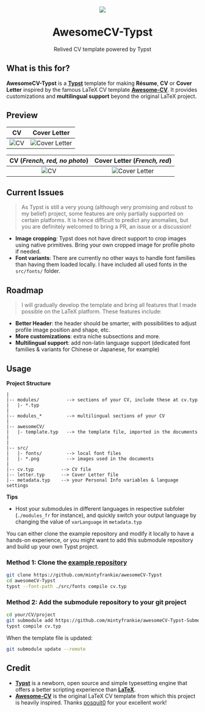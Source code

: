 <h1 align="center">
  <img src='https://user-images.githubusercontent.com/77310871/236178717-7ce72cfb-085a-4609-863b-cfceb3d6c9f2.png'>
  <br><br>
  AwesomeCV-Typst
</h1>

<p align="center">
  Relived CV template powered by Typst
</p>

## What is this for?

**AwesomeCV-Typst** is a [**Typst**](https://github.com/typst/typst) template for making **Résume**, **CV** or **Cover Letter** inspired by the famous LaTeX CV template [**Awesome-CV**](https://github.com/posquit0/Awesome-CV). It provides customizations and **multilingual support** beyond the original LaTeX project.

## Preview

| CV | Cover Letter |
|:---:|:---:|
| ![CV](https://user-images.githubusercontent.com/77310871/236178693-bb2d1110-ce2b-40d2-8dbb-8f50d54ecdc1.png)  | ![Cover Letter](https://user-images.githubusercontent.com/77310871/236178700-4502e637-a58f-4b17-a527-0691a1b29218.png) |

| CV (*French, red, no photo*) | Cover Letter (*French, red*) |
|:---:|:---:|
| ![CV](https://user-images.githubusercontent.com/77310871/236298962-ce11e768-a30f-44b8-be64-81525f2b71fb.png)  | ![Cover Letter](https://user-images.githubusercontent.com/77310871/236298505-e2a40791-d797-435d-846a-94555bc8f199.png) |


## Current Issues

> As Typst is still a very young (although very promising and robust to my belief) project, some features are only partially supported on certain platforms. It is hence difficult to predict any anomalies, but you are definitely welcomed to bring a PR, an issue or a discussion!

- **Image cropping**: Typst does not have direct support to crop images using native primitives. Bring your own cropped image for profile photo if needed.
- **Font variants**: There are currently no other ways to handle font families than having them loaded locally. I have included all used fonts in the `src/fonts/` folder.

## Roadmap

> I will gradually develop the template and bring all features that I made possible on the LaTeX platform. These features include:

- **Better Header**: the header should be smarter, with possibilities to adjust profile image position and shape, etc.
- **More customizations**: extra niche subsections and more.
- **Multilingual support**: add non-latin language support (dedicated font families & variants for Chinese or Japanese, for example)

## Usage

**Project Structure**

```
|
|-- modules/          --> sections of your CV, include these at cv.typ
|   |- *.typ
|
|-- modules_*         --> multilingual sections of your CV
|
|-- awesomeCV/
|   |- template.typ   --> the template file, imported in the documents
| 
|
|-- src/
|   |- fonts/         --> local font files 
|   |- *.png          --> images used in the documents
|
|-- cv.typ          --> CV file
|-- letter.typ      --> Cover Letter file
|-- metadata.typ    --> your Personal Info variables & language settings
```

**Tips**

- Host your submodules in different languages in respective subfoler (`./modules_fr` for instance), and quickly switch your output language by changing the value of `varLanguage` in `metadata.typ`

You can either clone the example repository and modify it locally to have a hands-on experience, or you might want to add this submodule repository and build up your own Typst project.

### Method 1: Clone the [example repository](https://github.com/mintyfrankie/awesomeCV-Typst)

```bash
git clone https://github.com/mintyfrankie/awesomeCV-Typst
cd awesomeCV-Typst
typst --font-path ./src/fonts compile cv.typ
``` 

### Method 2: Add the submodule repository to your git project

```bash
cd your/CV/project
git submodule add https://github.com/mintyfrankie/awesomeCV-Typst-Submodule awesomeCV
typst compile cv.typ
```

When the template file is updated:

```bash
git submodule update --remote
```
## Credit

- [**Typst**](https://github.com/typst/typst) is a newborn, open source and simple typesetting engine that offers a better scripting experience than [**LaTeX**](https://www.latex-project.org/).
- [**Awesome-CV**](https://github.com/posquit0/Awesome-CV) is the original LaTeX CV template from which this project is heavily inspired. Thanks [posquit0](https://github.com/posquit0) for your excellent work!